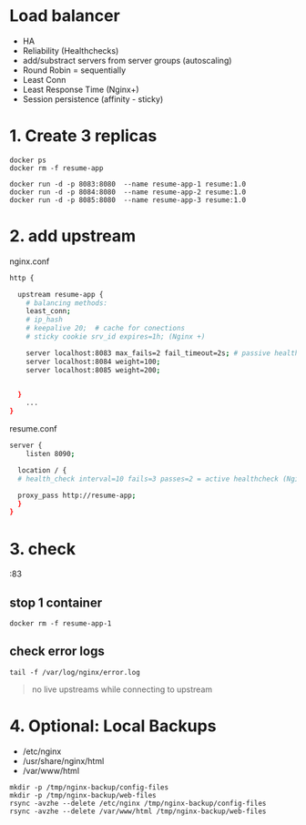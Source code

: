 # Load balancer <!-- omit in toc -->
- HA
- Reliability (Healthchecks)
- add/substract servers from server groups (autoscaling)
- Round Robin = sequentially
- Least Conn
- Least Response Time (Nginx+)
- Session persistence (affinity - sticky)


# 1. Create 3 replicas
```
docker ps
docker rm -f resume-app

docker run -d -p 8083:8080  --name resume-app-1 resume:1.0
docker run -d -p 8084:8080  --name resume-app-2 resume:1.0
docker run -d -p 8085:8080  --name resume-app-3 resume:1.0
```

# 2. add upstream
nginx.conf
```sh
http {

  upstream resume-app {
    # balancing methods:
    least_conn;
    # ip_hash
    # keepalive 20;  # cache for conections
    # sticky cookie srv_id expires=1h; (Nginx +)

    server localhost:8083 max_fails=2 fail_timeout=2s; # passive healthchecks
    server localhost:8084 weight=100;
    server localhost:8085 weight=200;


  }
	...
}
```

resume.conf
```sh
server {
	listen 8090;

  location / {
  # health_check interval=10 fails=3 passes=2 = active healthcheck (Nginx+)

  proxy_pass http://resume-app;
  }
}
```

# 3. check
<ip>:83

## stop 1 container
```
docker rm -f resume-app-1
```

## check error logs
```
tail -f /var/log/nginx/error.log
```
> no live upstreams while connecting to upstream




# 4. Optional: Local Backups
- /etc/nginx
- /usr/share/nginx/html
- /var/www/html
```
mkdir -p /tmp/nginx-backup/config-files
mkdir -p /tmp/nginx-backup/web-files
rsync -avzhe --delete /etc/nginx /tmp/nginx-backup/config-files
rsync -avzhe --delete /var/www/html /tmp/nginx-backup/web-files

```
